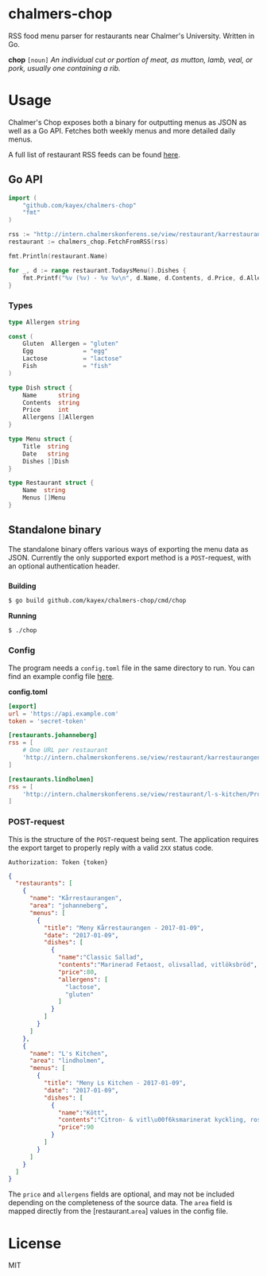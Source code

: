 # chalmers-chop
RSS food menu parser for restaurants near Chalmer's University. Written in Go.

**chop** `[noun]` *An individual cut or portion of meat, as mutton, lamb, veal, or pork, usually one containing a rib.*

# Usage
Chalmer's Chop exposes both a binary for outputting menus as JSON as well as a Go API. Fetches both weekly menus and more detailed daily menus.

A full list of restaurant RSS feeds can be found [here](http://chalmerskonferens.se/en/rss-2/).

## Go API
```go
import (
	"github.com/kayex/chalmers-chop"
	"fmt"
)

rss := "http://intern.chalmerskonferens.se/view/restaurant/karrestaurangen/Veckomeny.rss"
restaurant := chalmers_chop.FetchFromRSS(rss)

fmt.Println(restaurant.Name)

for _, d := range restaurant.TodaysMenu().Dishes {
	fmt.Printf("%v (%v) - %v %v\n", d.Name, d.Contents, d.Price, d.Allergens)
}
```

### Types
```go
type Allergen string

const (
	Gluten  Allergen = "gluten"
	Egg              = "egg"
	Lactose          = "lactose"
	Fish             = "fish"
)

type Dish struct {
	Name      string
	Contents  string
	Price     int
	Allergens []Allergen
}

type Menu struct {
	Title  string
	Date   string
	Dishes []Dish
}

type Restaurant struct {
	Name  string
	Menus []Menu
}

```

## Standalone binary
The standalone binary offers various ways of exporting the menu data as JSON. Currently the only supported export method is a `POST`-request, with an optional authentication header.

###
**Building**
```bash
$ go build github.com/kayex/chalmers-chop/cmd/chop
```

**Running**
```bash
$ ./chop
```

### Config
The program needs a `config.toml` file in the same directory to run. You can find an example config file [here](https://github.com/kayex/chalmers-chop/blob/master/config.toml.example).

**config.toml**
```toml
[export]
url = 'https://api.example.com'
token = 'secret-token'

[restaurants.johanneberg]
rss = [
    # One URL per restaurant
    'http://intern.chalmerskonferens.se/view/restaurant/karrestaurangen/Veckomeny.rss'
]

[restaurants.lindholmen]
rss = [
    'http://intern.chalmerskonferens.se/view/restaurant/l-s-kitchen/Projektor.rss'
]
```

### POST-request
This is the structure of the `POST`-request being sent. The application requires the export target to properly reply with a valid `2XX` status code.

```http
Authorization: Token {token}
```

```json
{
  "restaurants": [
    {
      "name": "Kårrestaurangen",
      "area": "johanneberg",
      "menus": [
        {
          "title": "Meny Kårrestaurangen - 2017-01-09",
          "date": "2017-01-09",
          "dishes": [
            {  
              "name":"Classic Sallad",
              "contents":"Marinerad Fetaost, olivsallad, vitlöksbröd",
              "price":80,
              "allergens": [  
                "lactose",
                "gluten"
              ]
            }
          ]
        }
      ]
    },
    {
      "name": "L's Kitchen",
      "area": "lindholmen",
      "menus": [
        {
          "title": "Meny Ls Kitchen - 2017-01-09",
          "date": "2017-01-09",
          "dishes": [
            {  
              "name":"Kött",
              "contents":"Citron- & vitl\u00f6ksmarinerat kyckling, rostade rotfrukter, timjanssky",
              "price":90
            }
          ]
        }
      ]
    }
  ]
}
```
The `price` and `allergens` fields are optional, and may not be included depending on the completeness of the source data. The `area` field is mapped directly from the [restaurant.`area`] values in the config file.

# License
MIT

